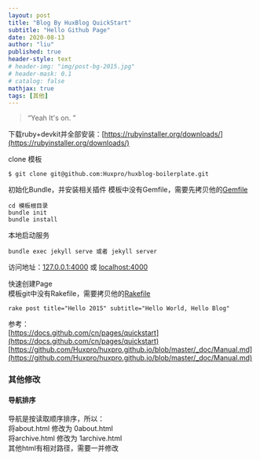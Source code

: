 ```yaml
---
layout: post
title: "Blog By HuxBlog QuickStart"
subtitle: "Hello Github Page"
date: 2020-08-13
author: "liu"
published: true
header-style: text
# header-img: "img/post-bg-2015.jpg"
# header-mask: 0.1
# catalog: false
mathjax: true
tags: [其他]
---
```


> “Yeah It's on. ”

下载ruby+devkit并全部安装：[https://rubyinstaller.org/downloads/](https://rubyinstaller.org/downloads/)

clone 模板
```
$ git clone git@github.com:Huxpro/huxblog-boilerplate.git
```

初始化Bundle，并安装相关插件
模板中没有Gemfile，需要先拷贝他的[Gemfile](https://github.com/Huxpro/huxpro.github.io/blob/master/Gemfile)
```
cd 模板根目录
bundle init
bundle install
```
本地启动服务  
```
bundle exec jekyll serve 或者 jekyll server
```
访问地址：[127.0.0.1:4000](//127.0.0.1:4000) 或 [localhost:4000](//localhost:4000)

快速创建Page  
模板git中没有Rakefile，需要拷贝他的[Rakefile](https://github.com/Huxpro/huxpro.github.io/blob/master/Rakefile#L11)  
```
rake post title="Hello 2015" subtitle="Hello World, Hello Blog"
```

参考：  
[https://docs.github.com/cn/pages/quickstart](https://docs.github.com/cn/pages/quickstart)
[https://github.com/Huxpro/huxpro.github.io/blob/master/_doc/Manual.md](https://github.com/Huxpro/huxpro.github.io/blob/master/_doc/Manual.md)

### 其他修改
#### 导航排序
导航是按读取顺序排序，所以：  
将about.html 修改为 0about.html  
将archive.html 修改为 1archive.html  
其他html有相对路径，需要一并修改  